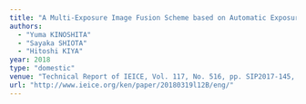 ```yaml
---
title: "A Multi-Exposure Image Fusion Scheme based on Automatic Exposure Compensation "
authors:
  - "Yuma KINOSHITA"
  - "Sayaka SHIOTA"
  - "Hitoshi KIYA"
year: 2018
type: "domestic"
venue: "Technical Report of IEICE, Vol. 117, No. 516, pp. SIP2017-145, 沖縄県石垣市, 2018-03-19."
url: "http://www.ieice.org/ken/paper/20180319l12B/eng/"
---
```

